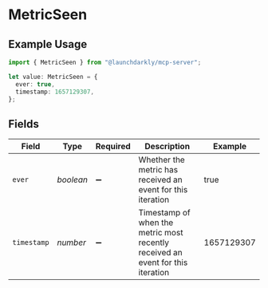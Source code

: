 # MetricSeen

## Example Usage

```typescript
import { MetricSeen } from "@launchdarkly/mcp-server";

let value: MetricSeen = {
  ever: true,
  timestamp: 1657129307,
};
```

## Fields

| Field                                                                           | Type                                                                            | Required                                                                        | Description                                                                     | Example                                                                         |
| ------------------------------------------------------------------------------- | ------------------------------------------------------------------------------- | ------------------------------------------------------------------------------- | ------------------------------------------------------------------------------- | ------------------------------------------------------------------------------- |
| `ever`                                                                          | *boolean*                                                                       | :heavy_minus_sign:                                                              | Whether the metric has received an event for this iteration                     | true                                                                            |
| `timestamp`                                                                     | *number*                                                                        | :heavy_minus_sign:                                                              | Timestamp of when the metric most recently received an event for this iteration | 1657129307                                                                      |
